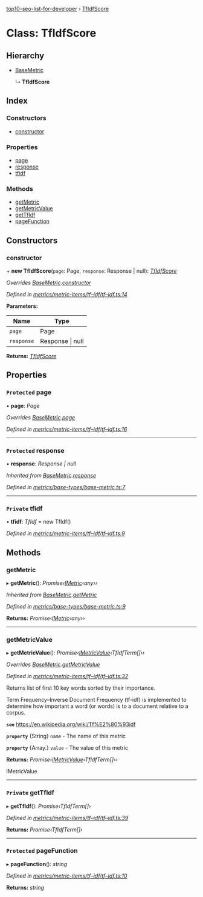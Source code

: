 [top10-seo-list-for-developer](../README.md) › [TfIdfScore](tfidfscore.md)

# Class: TfIdfScore

## Hierarchy

* [BaseMetric](basemetric.md)

  ↳ **TfIdfScore**

## Index

### Constructors

* [constructor](tfidfscore.md#constructor)

### Properties

* [page](tfidfscore.md#protected-page)
* [response](tfidfscore.md#protected-response)
* [tfidf](tfidfscore.md#private-tfidf)

### Methods

* [getMetric](tfidfscore.md#getmetric)
* [getMetricValue](tfidfscore.md#getmetricvalue)
* [getTfIdf](tfidfscore.md#private-gettfidf)
* [pageFunction](tfidfscore.md#protected-pagefunction)

## Constructors

###  constructor

\+ **new TfIdfScore**(`page`: Page, `response`: Response | null): *[TfIdfScore](tfidfscore.md)*

*Overrides [BaseMetric](basemetric.md).[constructor](basemetric.md#constructor)*

*Defined in [metrics/metric-items/tf–idf/tf–idf.ts:14](https://github.com/deepcrawl/top10-seo-list-for-developer/blob/b2629c6/src/metrics/metric-items/tf–idf/tf–idf.ts#L14)*

**Parameters:**

Name | Type |
------ | ------ |
`page` | Page |
`response` | Response &#124; null |

**Returns:** *[TfIdfScore](tfidfscore.md)*

## Properties

### `Protected` page

• **page**: *Page*

*Overrides [BaseMetric](basemetric.md).[page](basemetric.md#protected-page)*

*Defined in [metrics/metric-items/tf–idf/tf–idf.ts:16](https://github.com/deepcrawl/top10-seo-list-for-developer/blob/b2629c6/src/metrics/metric-items/tf–idf/tf–idf.ts#L16)*

___

### `Protected` response

• **response**: *Response | null*

*Inherited from [BaseMetric](basemetric.md).[response](basemetric.md#protected-response)*

*Defined in [metrics/base-types/base-metric.ts:7](https://github.com/deepcrawl/top10-seo-list-for-developer/blob/b2629c6/src/metrics/base-types/base-metric.ts#L7)*

___

### `Private` tfidf

• **tfidf**: *TfIdf* =  new TfIdf()

*Defined in [metrics/metric-items/tf–idf/tf–idf.ts:9](https://github.com/deepcrawl/top10-seo-list-for-developer/blob/b2629c6/src/metrics/metric-items/tf–idf/tf–idf.ts#L9)*

## Methods

###  getMetric

▸ **getMetric**(): *Promise‹[IMetric](../interfaces/imetric.md)‹any››*

*Inherited from [BaseMetric](basemetric.md).[getMetric](basemetric.md#getmetric)*

*Defined in [metrics/base-types/base-metric.ts:9](https://github.com/deepcrawl/top10-seo-list-for-developer/blob/b2629c6/src/metrics/base-types/base-metric.ts#L9)*

**Returns:** *Promise‹[IMetric](../interfaces/imetric.md)‹any››*

___

###  getMetricValue

▸ **getMetricValue**(): *Promise‹[IMetricValue](../interfaces/imetricvalue.md)‹TfIdfTerm[]››*

*Overrides [BaseMetric](basemetric.md).[getMetricValue](basemetric.md#abstract-getmetricvalue)*

*Defined in [metrics/metric-items/tf–idf/tf–idf.ts:32](https://github.com/deepcrawl/top10-seo-list-for-developer/blob/b2629c6/src/metrics/metric-items/tf–idf/tf–idf.ts#L32)*

Returns list of first 10 key words sorted by their importance.

Term Frequency–Inverse Document Frequency (tf-idf) is implemented to determine how important a word (or words) is to a document relative to a corpus.

**`see`** https://en.wikipedia.org/wiki/Tf%E2%80%93idf

**`property`** {String} `name` - The name of this metric

**`property`** {Array.<TfIdfTerm>} `value` - The value of this metric

**Returns:** *Promise‹[IMetricValue](../interfaces/imetricvalue.md)‹TfIdfTerm[]››*

IMetricValue

___

### `Private` getTfIdf

▸ **getTfIdf**(): *Promise‹TfIdfTerm[]›*

*Defined in [metrics/metric-items/tf–idf/tf–idf.ts:39](https://github.com/deepcrawl/top10-seo-list-for-developer/blob/b2629c6/src/metrics/metric-items/tf–idf/tf–idf.ts#L39)*

**Returns:** *Promise‹TfIdfTerm[]›*

___

### `Protected` pageFunction

▸ **pageFunction**(): *string*

*Defined in [metrics/metric-items/tf–idf/tf–idf.ts:10](https://github.com/deepcrawl/top10-seo-list-for-developer/blob/b2629c6/src/metrics/metric-items/tf–idf/tf–idf.ts#L10)*

**Returns:** *string*
